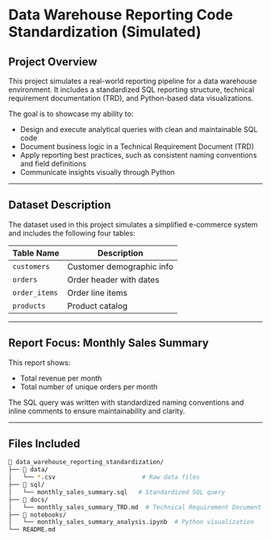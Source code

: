 # Data Warehouse Reporting Code Standardization (Simulated)

## Project Overview

This project simulates a real-world reporting pipeline for a data warehouse environment. It includes a standardized SQL reporting structure, technical requirement documentation (TRD), and Python-based data visualizations.

The goal is to showcase my ability to:
- Design and execute analytical queries with clean and maintainable SQL code
- Document business logic in a Technical Requirement Document (TRD)
- Apply reporting best practices, such as consistent naming conventions and field definitions
- Communicate insights visually through Python

---

## Dataset Description

The dataset used in this project simulates a simplified e-commerce system and includes the following four tables:

| Table Name      | Description              |
|-----------------|--------------------------|
| `customers`     | Customer demographic info |
| `orders`        | Order header with dates   |
| `order_items`   | Order line items          |
| `products`      | Product catalog           |

---

## Report Focus: Monthly Sales Summary

This report shows:
- Total revenue per month
- Total number of unique orders per month

The SQL query was written with standardized naming conventions and inline comments to ensure maintainability and clarity.

---

## Files Included

```bash
📂 data_warehouse_reporting_standardization/
├── 📁 data/
│   └── *.csv                        # Raw data files
├── 📁 sql/
│   └── monthly_sales_summary.sql   # Standardized SQL query
├── 📁 docs/
│   └── monthly_sales_summary_TRD.md  # Technical Requirement Document
├── 📁 notebooks/
│   └── monthly_sales_summary_analysis.ipynb  # Python visualization
└── README.md
